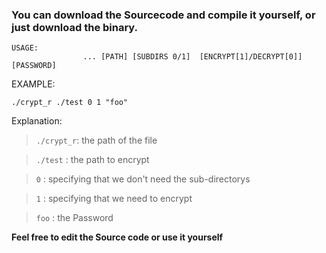 ### You can download the Sourcecode and compile it yourself, or just download the binary.
```
USAGE: 
                ... [PATH] [SUBDIRS 0/1]  [ENCRYPT[1]/DECRYPT[0]] [PASSWORD]
```
EXAMPLE:
```
./crypt_r ./test 0 1 "foo"
```

Explanation:
> `./crypt_r`: the path of the file

> `./test`     : the path to encrypt

> `0`           : specifying that we don't need the sub-directorys 

> `1`           : specifying that we need to encrypt

> `foo`        : the Password

**Feel free to edit the Source code or use it yourself**
